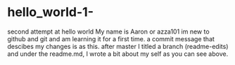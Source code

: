 # hello_world-1-
second attempt at hello world
My name is Aaron or azza101 im new to github and git and am learning it for a first time.
a commit message that descibes my changes is as this. after master I titled a branch (readme-edits) and under the readme.md, I wrote a bit about my self as you can see above.
